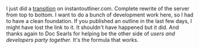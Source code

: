 I just did a <a href="http://instantoutliner.com/fc">transition</a> on instantoutliner.com. Complete rewrite of the server from top to bottom. I want to do a bunch of development work here, so I had to have a clean foundation. If you published an outline in the last few days, I might have lost the link to it. It shouldn't have happened but it did. And thanks again to Doc Searls for helping be the other side of <i>users and developers party together. </i>It's the formula that works. 

